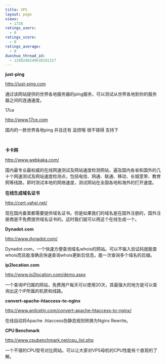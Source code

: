 ```yaml
---
title: VPS
layout: page
views:
  - 1738
ratings_users:
  - 0
ratings_score:
  - 0
ratings_average:
  - 0
duoshuo_thread_id:
  - 1280248249638191327
---
```

**just-ping**

<a href="http://just-ping.com/" target="_blank">http://just-ping.com</a>

通过该网站提供的世界各地服务器的ping服务，可以测试从世界各地到你的服务器之间的连通速度。

17ce

<a title="http://www.17ce.com" href="http://www.17ce.com" target="_blank">http://www.17ce.com</a>

国内的一款世界各地ping 并且还有 监控哦 很不错得 支持下

&nbsp;

**卡卡网**

<a href="http://www.webkaka.com/" target="_blank">http://www.webkaka.com/</a>

国内最专业最权威的在线网速测试及网站速度检测网站，遍及国内各省和国外的几十个网速测试及网站速度检测点，包括电信、网通、联通、移动、长城宽带、教育网等线路，即时测试本地的网络速度，测试网站在全国各地和海外的打开速度。

**在线生成域名证书**

<a href="http://cert.yahei.net/" target="_blank">http://cert.yahei.net/</a>

现在国内备案都需要提供域名证书。但是如果我们的域名是在国外注册的，国外注册商是不免费提供域名证书的。这时我们就可以用这个在线生成一个。

**Dynadot.com**

<a href="http://www.dynadot.com/domain/search.html" target="_blank">http://www.dynadot.com/</a>

Dynadot.com，一个快速方便查询域名whois的网站。可以不输入验证码就能查whois而且能准确且快速查询whois更新后信息。能一次查询多个域名的后缀。

**ip2location.com**

<a href="http://www.ip2location.com/demo.aspx" target="_blank">http://www.ip2location.com/demo.aspx</a>

一个查询IP归属的网站，免费用户每天可以使用20次，其最强大的地方是可以查询出这个IP所属的机房和线路。

**convert-apache-htaccess-to-nginx**

<a href="http://www.anilcetin.com/convert-apache-htaccess-to-nginx/" target="_blank">http://www.anilcetin.com/convert-apache-htaccess-to-nginx/</a>

在线自动将Apache .htaccess伪静态规则转换为Nginx Rewrite。

**CPU Benchmark**

<a href="http://www.cpubenchmark.net/cpu_list.php" target="_blank">http://www.cpubenchmark.net/cpu_list.php</a>

一个不错的CPU型号对比网站。可以让大家对VPS母机的CPU性能有个直观的了解。